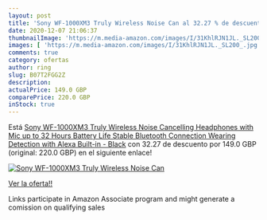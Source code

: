 ```yaml
---
layout: post
title: 'Sony WF-1000XM3 Truly Wireless Noise Can al 32.27 % de descuento'
date: 2020-12-07 21:06:37
thumbnailImage: 'https://m.media-amazon.com/images/I/31KhlRJN1JL._SL200_.jpg'
images: [ 'https://m.media-amazon.com/images/I/31KhlRJN1JL._SL200_.jpg' ]
comments: true
category: ofertas
author: ring
slug: B07T2FGG2Z
description:
actualPrice: 149.0 GBP
comparePrice: 220.0 GBP
inStock: true
---
```


Está [Sony WF-1000XM3 Truly Wireless Noise Cancelling Headphones with Mic  up to 32 Hours Battery Life  Stable Bluetooth Connection  Wearing Detection with Alexa Built-in - Black](https://www.amazon.co.uk/dp/B07T2FGG2Z/?tag=tolees0a-21) con 32.27 de descuento por 149.0 GBP (original: 220.0 GBP) en el siguiente enlace!

[![Sony WF-1000XM3 Truly Wireless Noise Can](https://m.media-amazon.com/images/I/31KhlRJN1JL._SL200_.jpg)](https://www.amazon.co.uk/dp/B07T2FGG2Z/?tag=tolees0a-21)

[Ver la oferta!!](https://www.amazon.co.uk/dp/B07T2FGG2Z/?tag=tolees0a-21)

Links participate in Amazon Associate program and might generate a comission on qualifying sales


